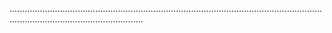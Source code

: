 .................................................................................................................................................................................
